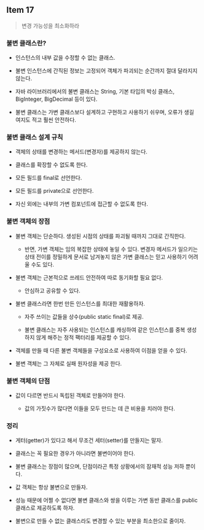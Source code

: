 ## Item 17

> 변경 가능성을 최소화하라

### 불변 클래스란?

- 인스턴스의 내부 값을 수정할 수 없는 클래스.

- 불변 인스턴스에 간직된 정보는 고정되어 객체가 파괴되는 순간까지 절대 달라지지 않는다.

- 자바 라이브러리에서의 불변 클래스는 String, 기본 타입의 박싱 클래스, BigInteger, BigDecimal 등이 있다.

- 불변 클래스는 가변 클래스보다 설계하고 구현하고 사용하기 쉬우며, 오류가 생길 여지도 적고 훨씬 안전하다.

### 불변 클래스 설계 규칙

- 객체의 상태를 변경하는 메서드(변경자)를 제공하지 않는다.

- 클래스를 확장할 수 없도록 한다.

- 모든 필드를 final로 선언한다.

- 모든 필드를 private으로 선언한다.

- 자신 외에는 내부의 가변 컴포넌트에 접근할 수 없도록 한다.

### 불변 객체의 장점

- 불변 객체는 단순하다. 생성된 시점의 상태를 파괴될 때까지 그대로 간직한다.

    - 반면, 가변 객체는 임의 복잡한 상태에 놓일 수 있다. 변경자 메서드가 일으키는 상태 전이를 정밀하게 문서로 남겨놓지 않은 가변 클래스는 믿고 사용하기 어려울 수도 있다.

- 불변 객체는 근본적으로 쓰레드 안전하여 따로 동기화할 필요 없다.

    - 안심하고 공유할 수 있다.

- 불변 클래스라면 한번 만든 인스턴스를 최대한 재활용하자.

    - 자주 쓰이는 값들을 상수(public static final)로 제공.

    - 불변 클래스는 자주 사용되는 인스턴스를 캐싱하여 같은 인스턴스를 중복 생성하지 않게 해주는 정적 팩터리를 제공할 수 있다.

- 객체를 만들 때 다른 불변 객체들을 구성요소로 사용하여 이점을 얻을 수 있다.

- 불변 객체는 그 자체로 실패 원자성을 제공 한다.

### 불변 객체의 단점

- 값이 다르면 반드시 독립된 객체로 만들어야 한다.

    - 값의 가짓수가 많다면 이들을 모두 만드는 데 큰 비용을 치러야 한다.

### 정리

- 게터(getter)가 있다고 해서 무조건 세터(setter)를 만들지는 말자.

- 클래스는 꼭 필요한 경우가 아니라면 불변이어야 한다.

- 불변 클래스는 장점이 많으며, 단점이라곤 특정 상황에서의 잠재적 성능 저하 뿐이다.

- 값 객체는 항상 불변으로 만들자.

- 성능 때문에 어쩔 수 없다면 불변 클래스와 쌍을 이루는 가변 동반 클래스를 public 클래스로 제공하도록 하자.

- 불변으로 만들 수 없는 클래스라도 변경할 수 있는 부분을 최소한으로 줄이자.

